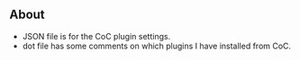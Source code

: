 ## About
* JSON file is for the CoC plugin settings.
* dot file has some comments on which plugins I have installed from CoC.
